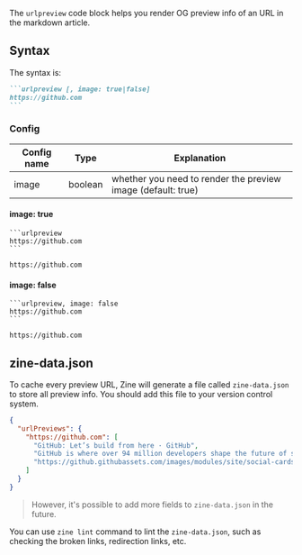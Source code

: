 
The `urlpreview` code block helps you render OG preview info of an URL in the markdown article. 

## Syntax

The syntax is:

~~~markdown
```urlpreview [, image: true|false]
https://github.com
```
~~~

### Config

| Config name | Type   | Explanation |
| ----------- | ------ |------ |
| image       | boolean | whether you need to render the preview image (default: true) |

#### image: true

~~~
```urlpreview
https://github.com
```
~~~

```urlpreview
https://github.com
```

#### image: false
~~~
```urlpreview, image: false
https://github.com
```
~~~

```urlpreview, image: false
https://github.com
```

## zine-data.json

To cache every preview URL, Zine will generate a file called `zine-data.json` to store all preview info. You should add this file to your version control system.

```json
{
  "urlPreviews": {
    "https://github.com": [
      "GitHub: Let’s build from here · GitHub",
      "GitHub is where over 94 million developers shape the future of software, together. Contribute to the open source community, manage your Git repositories, review code like a pro, track bugs and feature",
      "https://github.githubassets.com/images/modules/site/social-cards/campaign-social.png"
    ]
  }
}
```

> However, it's possible to add more fields to `zine-data.json` in the future.

You can use `zine lint` command to lint the `zine-data.json`, such as checking the broken links, redirection links, etc.